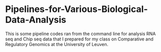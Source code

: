 # Pipelines-for-Various-Biological-Data-Analysis

This is some pipeline codes ran from the command line for analysis RNA seq and Chip seq data that I prepared for my class on Comparative and Regulatory Genomics at the University of Leuven. 
